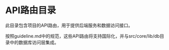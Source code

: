 # API路由目录

此目录包含项目的API路由，用于提供后端服务和数据访问接口。

按照guideline.md中的规范，这些API路由将支持国际化，并与src/core/lib/db目录中的数据库访问层集成。